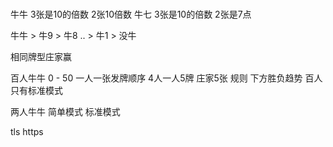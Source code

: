 # 

牛牛
3张是10的倍数 2张10倍数
牛七
3张是10的倍数 2张是7点

牛牛 > 牛9 > 牛8 .. > 牛1 > 没牛

相同牌型庄家赢

百人牛牛
0 - 50 
一人一张发牌顺序
4人一人5牌 庄家5张
规则
下方胜负趋势
百人只有标准模式

两人牛牛
简单模式 标准模式




tls
https